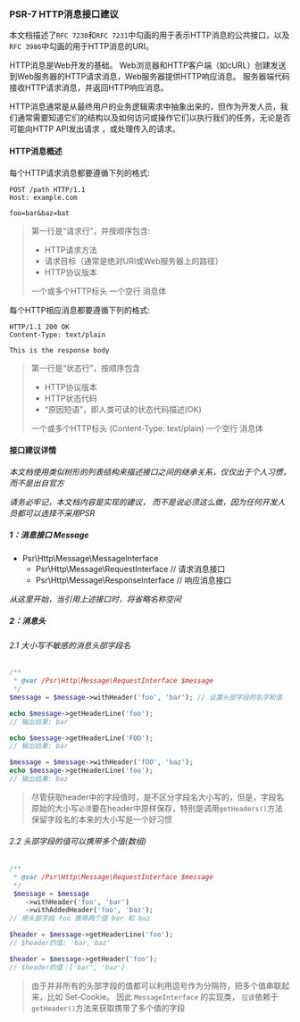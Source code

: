 ### PSR-7 HTTP消息接口建议

本文档描述了`RFC 7230`和`RFC 7231`中勾画的用于表示HTTP消息的公共接口，以及`RFC 3986`中勾画的用于HTTP消息的URI。

HTTP消息是Web开发的基础。 Web浏览器和HTTP客户端（如cURL）创建发送到Web服务器的HTTP请求消息，Web服务器提供HTTP响应消息。 服务器端代码接收HTTP请求消息，并返回HTTP响应消息。

HTTP消息通常是从最终用户的业务逻辑需求中抽象出来的，但作为开发人员，我们通常需要知道它们的结构以及如何访问或操作它们以执行我们的任务，无论是否可能向HTTP API发出请求 ，或处理传入的请求。

#### HTTP消息概述
每个HTTP请求消息都要遵循下列的格式:
```
POST /path HTTP/1.1
Host: example.com

foo=bar&baz=bat
```
> 第一行是“请求行”，并按顺序包含:
> - HTTP请求方法
> - 请求目标（通常是绝对URI或Web服务器上的路径）
> - HTTP协议版本
> 
> 一个或多个HTTP标头
> 一个空行
> 消息体


每个HTTP相应消息都要遵循下列的格式:
```
HTTP/1.1 200 OK
Content-Type: text/plain

This is the response body
```
> 第一行是“状态行”，按顺序包含
> - HTTP协议版本
> - HTTP状态代码
> - “原因短语”，即人类可读的状态代码描述(OK)
> 
> 一个或多个HTTP标头 (Content-Type: text/plain)
> 一个空行
> 消息体

#### 接口建议详情
_本文档使用类似树形的列表结构来描述接口之间的继承关系，仅仅出于个人习惯，而不是出自官方_

_请务必牢记，本文档内容是实现的建议， 而不是说必须这么做，因为任何开发人员都可以选择不采用PSR_

##### 1：消息接口 Message
- Psr\Http\Message\MessageInterface    
  - Psr\Http\Message\RequestInterface       // 请求消息接口
  - Psr\Http\Message\ResponseInterface      // 响应消息接口

_从这里开始，当引用上述接口时，将省略名称空间_

##### 2：消息头
###### 2.1 大小写不敏感的消息头部字段名
```php
/**
 * @var /Psr\Http\Message\RequestInterface $message
 */
$message = $message->withHeader('foo', 'bar'); // 设置头部字段的名字和值

echo $message->getHeaderLine('foo');
// 输出结果: bar

echo $message->getHeaderLine('FOO');
// 输出结果: bar

$message = $message->withHeader('fOO', 'baz');
echo $message->getHeaderLine('foo');
// 输出结果: baz
```

> 尽管获取header中的字段值时，是不区分字段名大小写的，但是，字段名原始的大小写`必须`要在header中原样保存，特别是调用`getHeaders()`方法
> 保留字段名的本来的大小写是一个好习惯

###### 2.2 头部字段的值可以携带多个值(数组)
```php
/**
 * @var /Psr\Http\Message\RequestInterface $message
 */
 $message = $message
    ->withHeader('foo', 'bar')
    ->withAddedHeader('foo', 'baz');
// 用头部字段 foo 携带两个值 bar 和 baz

$header = $message->getHeaderLine('foo');
// $header的值: 'bar, baz'

$header = $message->getHeader('foo');
// $header的值：['bar', 'baz']
```
> 由于并非所有的头部字段的值都可以利用逗号作为分隔符，把多个值串联起来，比如 Set-Cookie。 因此 `MessageInterface` 的实现类， `应该`依赖于`getHeader()`方法来获取携带了多个值的字段

